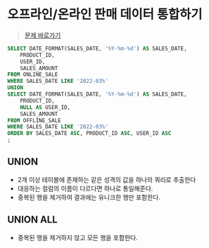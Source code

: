 # 오프라인/온라인 판매 데이터 통합하기
> [문제 바로가기](https://school.programmers.co.kr/learn/courses/30/lessons/131537)

```SQL
SELECT DATE_FORMAT(SALES_DATE, '%Y-%m-%d') AS SALES_DATE, 
    PRODUCT_ID, 
    USER_ID, 
    SALES_AMOUNT
FROM ONLINE_SALE
WHERE SALES_DATE LIKE '2022-03%'
UNION
SELECT DATE_FORMAT(SALES_DATE, '%Y-%m-%d') AS SALES_DATE,
    PRODUCT_ID,
    NULL AS USER_ID,
    SALES_AMOUNT
FROM OFFLINE_SALE
WHERE SALES_DATE LIKE '2022-03%'
ORDER BY SALES_DATE ASC, PRODUCT_ID ASC, USER_ID ASC
;
```

## UNION
- 2개 이상 테이블에 존재하는 같은 성격의 값을 하나의 쿼리로 추출한다
- 대응하는 컬럼의 이름이 다르다면 하나로 통일해준다.
- 중복된 행을 제거하여 결과에는 유니크한 행만 포함한다.

## UNION ALL
- 중복된 행을 제거하지 않고 모든 행을 포함한다.
